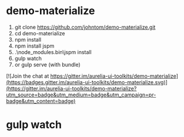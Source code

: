 # demo-materialize 
1. git clone https://github.com/johntom/demo-materialize.git
2. cd demo-materialize
3. npm install
4. npm install jspm
5. .\node_modules\.bin\jspm install
6. gulp watch
7. or gulp serve (with bundle)



[![Join the chat at https://gitter.im/aurelia-ui-toolkits/demo-materialize](https://badges.gitter.im/aurelia-ui-toolkits/demo-materialize.svg)](https://gitter.im/aurelia-ui-toolkits/demo-materialize?utm_source=badge&utm_medium=badge&utm_campaign=pr-badge&utm_content=badge)
# gulp watch
